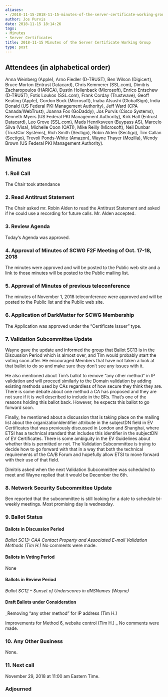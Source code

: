 ```yaml
---
aliases:
- /2018-11-15-2018-11-15-minutes-of-the-server-certificate-working-group/
author: Jos Purvis
date: 2018-11-15 18:14:26
tags:
- Minutes
- Server Certificates
title: 2018-11-15 Minutes of the Server Certificate Working Group
type: post
---
```


## Attendees (in alphabetical order) 

Anna Weinberg (Apple), Arno Fiedler (D-TRUST), Ben Wilson (Digicert), Bruce Morton (Entrust Datacard), Chris Kemmerer (SSL.com), Dimitris Zacharopoulos (HARICA), Dustin Hollenback (Microsoft), Enrico Entschew (D-TRUST), Fotis Loukos (SSL.com), Frank Corday (Trustwave), Geoff Keating (Apple), Gordon Bock (Microsoft), Inaba Atsushi (GlobalSign), India Donald (US Federal PKI Management Authority), Jeff Ward (CPA Canada/WebTrust), Joanna Fox (GoDaddy), Jos Purvis (Cisco Systems), Kenneth Myers (US Federal PKI Management Authority), Kirk Hall (Entrust Datacard), Leo Grove (SSL.com), Mads Henriksveen (Buypass AS), Marcelo Silva (Visa), Michelle Coon (OATI), Mike Reilly (Microsoft), Neil Dunbar (TrustCor Systems), Rich Smith (Sectigo), Robin Alden (Sectigo), Tim Callan (Sectigo), Trevoli Ponds-White (Amazon), Wayne Thayer (Mozilla), Wendy Brown (US Federal PKI Management Authority).

## Minutes

### 1. Roll Call

The Chair took attendance

### 2. Read Antitrust Statement

The Chair asked mr. Robin Alden to read the Antitrust Statement and asked if he could use a recording for future calls. Mr. Alden accepted.

### 3. Review Agenda

Today’s Agenda was approved.

### 4. Approval of Minutes of SCWG F2F Meeting of Oct. 17-18, 2018 

The minutes were approved and will be posted to the Public web site and a link to those minutes will be posted to the Public mailing list.

### 5. Approval of Minutes of previous teleconference 

The minutes of November 1, 2018 teleconference were approved and will be posted to the Public list and the Public web site.

### 6. Application of DarkMatter for SCWG Membership

The Application was approved under the “Certificate Issuer” type.

### 7. Validation Subcommittee Update

Wayne gave the update and informed the group that Ballot SC13 is in the Discussion Period which is almost over, and Tim would probably start the voting soon after. He encouraged Members that have not taken a look at that ballot to do so and make sure they don’t see any issues with it.

He also mentioned about Tim’s ballot to remove “any other method” in IP validation and will proceed similarly to the Domain validation by adding existing methods used by CAs regardless of how secure they think they are. There is some debate about one method a CA has proposed and they are not sure if it is well described to include in the BRs. That’s one of the reasons holding this ballot back. However, he expects this ballot to go forward soon.

Finally, he mentioned about a discussion that is taking place on the mailing list about the organizationIdentifier attribute in the subjectDN field in EV Certificates that was previously discussed in London and Shanghai, where ETSI has a technical standard that includes this identifier in the subjectDN of EV Certificates. There is some ambiguity in the EV Guidelines about whether this is permitted or not. The Validation Subcommittee is trying to decide how to go forward with that in a way that both the technical requirements of the CA/B Forum and hopefully allow ETSI to move forward with their use of that field.

Dimitris asked when the next Validation Subcommittee was scheduled to meet and Wayne replied that it would be December the 6th.

### 8. Network Security Subcommittee Update 

Ben reported that the subcommittee is still looking for a date to schedule bi-weekly meetings. Most promising day is wednesday.

### 9. Ballot Status 

#### Ballots in Discussion Period

_Ballot SC13: CAA Contact Property and Associated E-mail Validation Methods (Tim H.)_
No comments were made.

#### Ballots in Voting Period

None

#### Ballots in Review Period

_Ballot SC12 – Sunset of Underscores in dNSNames (Wayne)_

#### Draft Ballots under Consideration

\_Removing “any other method” for IP address (Tim H.)

Improvements for Method 6, website control (Tim H.)
\_
No comments were made.

### 10. Any Other Business 

None.

### 11. Next call 

November 29, 2018 at 11:00 am Eastern Time.

### Adjourned